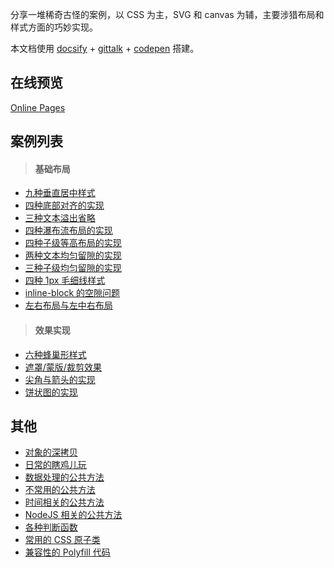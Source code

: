 分享一堆稀奇古怪的案例，以 CSS 为主，SVG 和 canvas 为辅，主要涉猎布局和样式方面的巧妙实现。

本文档使用 [docsify](https://docsify.js.org/#/?id=docsify) + [gittalk](https://github.com/gitalk/gitalk) + [codepen](https://codepen.io/foreverZ133/collections/popular/) 搭建。

## 在线预览

[Online Pages](https://foreverz133.github.io/demo-preview/)

## 案例列表
> #### 基础布局

* [九种垂直居中样式](https://foreverz133.github.io/demo-preview/#/./pages/vertical-center.md)
* [四种底部对齐的实现](https://foreverz133.github.io/demo-preview/#/./pages/child-align-bottom.md)
* [三种文本溢出省略](https://foreverz133.github.io/demo-preview/#/./pages/text-overflow.md)
* [四种瀑布流布局的实现](https://foreverz133.github.io/demo-preview/#/./pages/masonry.md)
* [四种子级等高布局的实现](https://foreverz133.github.io/demo-preview/#/./pages/child-same-height.md)
* [两种文本均匀留隙的实现](https://foreverz133.github.io/demo-preview/#/./pages/text-align-justify.md)
* [三种子级均匀留隙的实现](https://foreverz133.github.io/demo-preview/#/./pages/child-align-justify.md)
* [四种 1px 毛细线样式](https://foreverz133.github.io/demo-preview/#/./pages/1px-border.md)
* [inline-block 的空隙问题](https://foreverz133.github.io/demo-preview/#/./pages/inline-block-spacing.md)
* [左右布局与左中右布局](https://foreverz133.github.io/demo-preview/#/./pages/left-right-layout.md)

> #### 效果实现

* [六种蜂巢形样式](https://foreverz133.github.io/demo-preview/#/./pages/honeycomb.md)
* [遮罩/蒙版/裁剪效果](https://foreverz133.github.io/demo-preview/#/./pages/css-mask.md)
* [尖角与箭头的实现](https://foreverz133.github.io/demo-preview/#/./pages/css-arrow.md)
* [饼状图的实现](https://foreverz133.github.io/demo-preview/#/./pages/css-pie.md)

## 其他
* [对象的深拷贝](https://foreverz133.github.io/demo-preview/#/./pages/deep-clone.md)
* [日常的瞎鸡儿玩](https://foreverz133.github.io/demo-preview/#/./pages/others.md)
* [数据处理的公共方法](https://foreverz133.github.io/demo-preview/#/./pages/someFunction.md)
* [不常用的公共方法](https://foreverz133.github.io/demo-preview/#/./pages/otherFunction.md)
* [时间相关的公共方法](https://foreverz133.github.io/demo-preview/#/./pages/dateFunction.md)
* [NodeJS 相关的公共方法](https://foreverz133.github.io/demo-preview/#/./pages/nodeFunction.md)
* [各种判断函数](https://foreverz133.github.io/demo-preview/#/./pages/someRegExp.md)
* [常用的 CSS 原子类](https://foreverz133.github.io/demo-preview/#/./pages/someCSS.md)
* [兼容性的 Polyfill 代码](https://foreverz133.github.io/demo-preview/#/./pages/polyfillFunction.md)